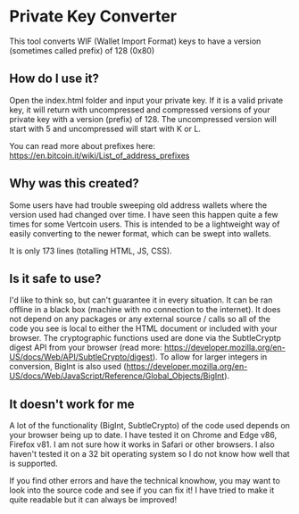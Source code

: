 # Private Key Converter
This tool converts WIF (Wallet Import Format) keys to have a version (sometimes called prefix) of 128 (0x80)

## How do I use it?
Open the index.html folder and input your private key. If it is a valid private key, it will return with uncompressed and compressed versions of your private key with a version (prefix) of 128. The uncompressed version will start with 5 and uncompressed will start with K or L.

You can read more about prefixes here:  
https://en.bitcoin.it/wiki/List_of_address_prefixes

## Why was this created?
Some users have had trouble sweeping old address wallets where the version used had changed over time. I have seen this happen quite a few times for some Vertcoin users. This is intended to be a lightweight way of easily converting to the newer format, which can be swept into wallets.

It is only 173 lines (totalling HTML, JS, CSS).

## Is it safe to use?
I'd like to think so, but can't guarantee it in every situation. It can be ran offline in a black box (machine with no connection to the internet). It does not depend on any packages or any external source / calls so all of the code you see is local to either the HTML document or included with your browser. The cryptographic functions used are done via the SubtleCryptp digest API from your browser (read more: https://developer.mozilla.org/en-US/docs/Web/API/SubtleCrypto/digest). To allow for larger integers in conversion, BigInt is also used (https://developer.mozilla.org/en-US/docs/Web/JavaScript/Reference/Global_Objects/BigInt).

## It doesn't work for me
A lot of the functionality (BigInt, SubtleCrypto) of the code used depends on your browser being up to date. I have tested it on Chrome and Edge v86, Firefox v81. I am not sure how it works in Safari or other browsers. I also haven't tested it on a 32 bit operating system so I do not know how well that is supported.

If you find other errors and have the technical knowhow, you may want to look into the source code and see if you can fix it! I have tried to make it quite readable but it can always be improved!